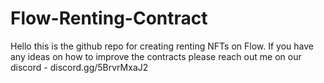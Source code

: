 # Flow-Renting-Contract

Hello this is the github repo for creating renting NFTs on Flow. If you have any ideas on how to improve the contracts please reach out me on our discord - discord.gg/5BrvrMxaJ2
